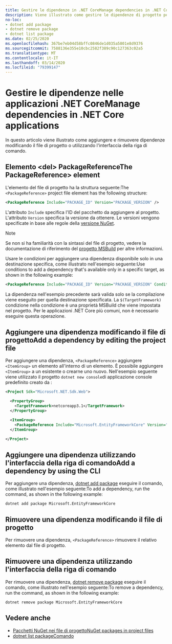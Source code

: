 ```yaml
---
title: Gestire le dipendenze in .NET CoreManage dependencies in .NET Core
description: Viene illustrato come gestire le dipendenze di progetto per un'applicazione .NET Core.Explains how to manage project dependencies for a .NET Core application.
no-loc:
- dotnet add package
- dotnet remove package
- dotnet list package
ms.date: 02/25/2020
ms.openlocfilehash: 367be7eb04d58bffc0846de1d035a5801e8d9376
ms.sourcegitcommit: 7588136e355e10cbc2582f389c90c127363c02a5
ms.translationtype: MT
ms.contentlocale: it-IT
ms.lasthandoff: 03/14/2020
ms.locfileid: "79399147"
---
```

# <a name="manage-dependencies-in-net-core-applications"></a>Gestire le dipendenze nelle applicazioni .NET CoreManage dependencies in .NET Core applications

In questo articolo viene illustrato come aggiungere e rimuovere dipendenze modificando il file di progetto o utilizzando l'interfaccia della riga di comando.

## <a name="the-packagereference-element"></a>Elemento \<del> PackageReferenceThe PackageReference> element

L'elemento del file di progetto ha la struttura seguente:The `<PackageReference>` project file element has the following structure:

```xml
<PackageReference Include="PACKAGE_ID" Version="PACKAGE_VERSION" />
```

L'attributo `Include` specifica l'ID del pacchetto da aggiungere al progetto. L'attributo `Version` specifica la versione da ottenere. Le versioni vengono specificate in base alle regole della [versione NuGet](/nuget/create-packages/dependency-versions#version-ranges).

> [!NOTE]
> Se non si ha familiarità con la sintassi del file di progetto, vedere la documentazione di riferimento del [progetto MSBuild](/visualstudio/msbuild/msbuild-project-file-schema-reference) per altre informazioni.

Usare le condizioni per aggiungere una dipendenza disponibile solo in una destinazione specifica, come illustrato nell'esempio seguente:Use conditions to add a dependency that's available only in a specific target, as shown in the following example:

```xml
<PackageReference Include="PACKAGE_ID" Version="PACKAGE_VERSION" Condition="'$(TargetFramework)' == 'netcoreapp2.1'" />
```

La dipendenza nell'esempio precedente sarà valida solo se la compilazione viene eseguito per quella destinazione specificata. La `$(TargetFramework)` condizione nella condizione è una proprietà MSBuild che viene impostata nel progetto. Per le applicazioni .NET Core più comuni, non è necessario eseguire questa operazione.

## <a name="add-a-dependency-by-editing-the-project-file"></a>Aggiungere una dipendenza modificando il file di progettoAdd a dependency by editing the project file

Per aggiungere una dipendenza, `<PackageReference>` aggiungere `<ItemGroup>` un elemento all'interno di un elemento. È possibile aggiungere `<ItemGroup>` a un esistente o crearne uno nuovo. Nell'esempio seguente viene utilizzato il progetto `dotnet new console`di applicazione console predefinito creato da :

```xml
<Project Sdk="Microsoft.NET.Sdk.Web">

  <PropertyGroup>
    <TargetFramework>netcoreapp3.1</TargetFramework>
  </PropertyGroup>

  <ItemGroup>
    <PackageReference Include="Microsoft.EntityFrameworkCore" Version="3.1.2" />
  </ItemGroup>

</Project>
```

## <a name="add-a-dependency-by-using-the-cli"></a>Aggiungere una dipendenza utilizzando l'interfaccia della riga di comandoAdd a dependency by using the CLI

Per aggiungere una dipendenza, [dotnet add package](dotnet-add-package.md) eseguire il comando, come illustrato nell'esempio seguente:To add a dependency, run the command, as shown in the following example:

```dotnetcli
dotnet add package Microsoft.EntityFrameworkCore
```

## <a name="remove-a-dependency-by-editing-the-project-file"></a>Rimuovere una dipendenza modificando il file di progetto

Per rimuovere una dipendenza, `<PackageReference>` rimuovere il relativo elemento dal file di progetto.

## <a name="remove-a-dependency-by-using-the-cli"></a>Rimuovere una dipendenza utilizzando l'interfaccia della riga di comando

Per rimuovere una dipendenza, [dotnet remove package](dotnet-remove-package.md) eseguire il comando, come illustrato nell'esempio seguente:To remove a dependency, run the command, as shown in the following example:

```dotnetcli
dotnet remove package Microsoft.EntityFrameworkCore
```

## <a name="see-also"></a>Vedere anche

* [Pacchetti NuGet nei file di progettoNuGet packages in project files](../project-sdk/msbuild-props.md#nuget-packages)
* [dotnet list packageComando](dotnet-remove-package.md)
